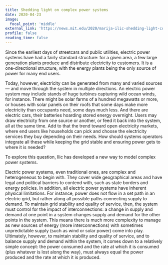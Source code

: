 ```yaml
---
title: Shedding light on complex power systems
date: 2020-04-23
image:
  focal_point: 'middle'
external_link: 'https://news.mit.edu/2020/marija-ilic-shedding-light-complex-power-systems-0423'
profile: false
reading_time: false
---
```


<!--more-->



Since the earliest days of streetcars and public utilities, electric power systems have had a fairly standard structure: for a given area, a few large generation plants produce and distribute electricity to customers. It is a one-directional structure, with the energy plants being the only source of power for many end users.

Today, however, electricity can be generated from many and varied sources — and move through the system in multiple directions. An electric power system may include stands of huge turbines capturing wild ocean winds, for instance. There might be solar farms of a hundred megawatts or more, or houses with solar panels on their roofs that some days make more electricity than occupants need, some days much less. And there are electric cars, their batteries hoarding stored energy overnight. Users may draw electricity from one source or another, or feed it back into the system, all at the same time. Add to that the trend toward open electricity markets, where end users like households can pick and choose the electricity services they buy depending on their needs. How should systems operators integrate all these while keeping the grid stable and ensuring power gets to where it is needed?


To explore this question, Ilic has developed a new way to model complex power systems.

Electric power systems, even traditional ones, are complex and heterogeneous to begin with. They cover wide geographical areas and have legal and political barriers to contend with, such as state borders and energy policies. In addition, all electric power systems have inherent physical limitations. For instance, power does not flow in a set path in an electric grid, but rather along all possible paths connecting supply to demand. To maintain grid stability and quality of service, then, the system must control for the impact of interconnections: a change in supply and demand at one point in a system changes supply and demand for the other points in the system. This means there is much more complexity to manage as new sources of energy (more interconnections) with sometimes unpredictable supply (such as wind or solar power) come into play. Ultimately, however, to maintain stability and quality of service, and to balance supply and demand within the system, it comes down to a relatively simple concept: the power consumed and the rate at which it is consumed (plus whatever is lost along the way), must always equal the power produced and the rate at which it is produced.
